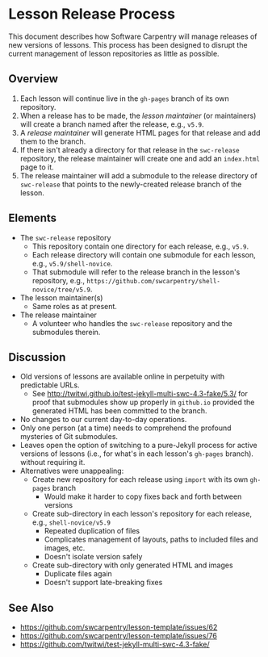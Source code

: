 # Lesson Release Process

This document describes how Software Carpentry will manage releases of new versions of lessons.
This process has been designed to disrupt the current management of lesson repositories as little as possible.

## Overview

1. Each lesson will continue live in the `gh-pages` branch of its own repository.
2. When a release has to be made, the *lesson maintainer* (or maintainers) will create a branch named after the release, e.g., `v5.9`.
3. A *release maintainer* will generate HTML pages for that release and add them to the branch.
4. If there isn't already a directory for that release in the `swc-release` repository,
   the release maintainer will create one
   and add an `index.html` page to it.
5. The release maintainer will add a submodule to the release directory of `swc-release`
   that points to the newly-created release branch of the lesson.

## Elements

*  The `swc-release` repository
   * This repository contain one directory for each release, e.g., `v5.9`.
   *  Each release directory will contain one submodule for each lesson, e.g., `v5.9/shell-novice`.
   *  That submodule will refer to the release branch in the lesson's repository, e.g., `https://github.com/swcarpentry/shell-novice/tree/v5.9`.
*  The lesson maintainer(s)
   *  Same roles as at present.
*  The release maintainer
   *  A volunteer who handles the `swc-release` repository and the submodules therein.

## Discussion

*  Old versions of lessons are available online in perpetuity with predictable URLs.
   *  See <http://twitwi.github.io/test-jekyll-multi-swc-4.3-fake/5.3/> for proof that submodules show up properly in `github.io`
      provided the generated HTML has been committed to the branch.
*  No changes to our current day-to-day operations.
*  Only one person (at a time) needs to comprehend the profound mysteries of Git submodules.
*  Leaves open the option of switching to a pure-Jekyll process for active versions of lessons
   (i.e., for what's in each lesson's `gh-pages` branch).
   without requiring it.
*  Alternatives were unappealing:
   *  Create new repository for each release using `import` with its own `gh-pages` branch
      *  Would make it harder to copy fixes back and forth between versions
   *  Create sub-directory in each lesson's repository for each release, e.g., `shell-novice/v5.9`
      *  Repeated duplication of files
      *  Complicates management of layouts, paths to included files and images, etc.
      *  Doesn't isolate version safely
   *  Create sub-directory with only generated HTML and images
      *  Duplicate files again
      *  Doesn't support late-breaking fixes

## See Also

*   <https://github.com/swcarpentry/lesson-template/issues/62>
*   <https://github.com/swcarpentry/lesson-template/issues/76>
*   <https://github.com/twitwi/test-jekyll-multi-swc-4.3-fake/>
